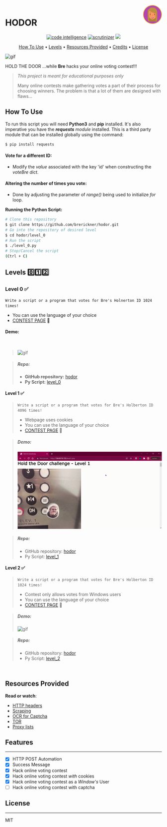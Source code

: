 <a href="https://github.com/brerickner/">
    <img src="bre_favi.png" alt="Bre" title="Bre's Github" align="right" height="60" />
</a> 

# HODOR
<p align="center">
<a href="https://scrutinizer-ci.com/code-intelligence"><img src="https://scrutinizer-ci.com/g/brerickner/hodor/badges/code-intelligence.svg?b=master" alt="code intelligence"></a>
<a href="https://scrutinizer-ci.com/g/brerickner/hodor/build-status/master"><img src="https://scrutinizer-ci.com/g/brerickner/hodor/badges/build.png?b=master" alt="scrutinizer"></a>
<a href="https://scrutinizer-ci.com/g/brerickner/hodor/?branch=master"><img src="https://scrutinizer-ci.com/g/brerickner/hodor/badges/quality-score.png?b=master"></a>
</p>

<p align="center">
<a href="#how-to-use">How To Use</a> •
  <a href="#levels">Levels</a> •
  <a href="#resources-provided">Resources Provided</a> •
  <a href="#credits">Credits</a> •
  <a href="#license">License</a>
</p>

![gif](https://s3.amazonaws.com/intranet-projects-files/holbertonschool-higher-level_programming+/261/giphy_hodor.gif)



HOLD THE DOOR ...while **Bre** hacks your online voting contest!!!  

> _This project is meant for educational purposes only_
>
> Many online contests make gathering votes a part of their process for choosing winners. The problem is that a lot of them are designed with flaws… 

##  How To Use

To run this script you will need **Python3** and **pip** installed. It's also imperative you have the ***requests*** *module* installed. This is a third party module that can be installed globally using the command:

```bash
$ pip install requests
```
####  **Vote for a different ID:**   
* Modify the *value* associated with the key 'id' when constructing the *voteBre dict*.

####  **Altering the number of times you vote:**
* Done by adjusting the parameter of *range()* being used to initialize *for* loop. 


**Running the Python Script:**
```bash
# Clone this repository
$ git clone https://github.com/brerickner/hodor.git
# Go into the repository of desired level
$ cd hodor/level_0
# Run the script
$ ./level_0.py
# Stop/Cancel the script
(Ctrl + C)
```

##  Levels :zero::one::two:
###  Level 0 :white_check_mark:  

`Write a script or a program that votes for Bre's Holnerton ID 1024 times!`
* You can use the language of your choice
* [CONTEST PAGE](http://158.69.76.135/level0.php) :checkered_flag:  

#### Demo: 
&nbsp;
>
> ![gif](level_0/level_0_Demo.gif)

> ##### **Repo:**
>
> - **GitHub repository:** [hodor](https://github.com/brerickner/hodor)
> - **Py Script:** [level_0](https://github.com/brerickner/hodor/blob/master/level_0/level_0.py)   



####  Level 1 :white_check_mark:

> `Write a script or a program that votes for Bre's Holberton ID 4096 times!`
>
> *   Webpage uses cookies
> *   You can use the language of your choice
> *   [CONTEST PAGE](http://158.69.76.135/level1.php) :checkered_flag:

> ##### Demo:  &nbsp;  
>
> ![gif](level_1/Level_1.gif)

> ##### Repo:
>
> - GitHub repository: [hodor](https://github.com/brerickner/hodor)
> - Py Script: [level_1](https://github.com/brerickner/hodor/blob/master/level_1/level1.py)



####  Level 2 :white_check_mark:

> `Write a script or a program that votes for Bre's Holberton ID 1024 times! `
>
>
> *   Contest only allows votes from Windows users
> *   You can use the language of your choice
> *   [CONTEST PAGE](http://158.69.76.135/level2.php) :checkered_flag:

> #####  Demo:  
>
> ![gif](level_2/demo_level_2.gif)

> #####  Repo:
>
> *   GitHub repository: [hodor](https://github.com/brerickner/hodor)
> *   Py Script: [level_2](https://github.com/brerickner/hodor/blob/master/level_2/level_2.py)

&nbsp;  


##  Resources Provided

**Read or watch**:

*   [HTTP headers](https://www.google.com/search?q=http+headers+explained+post&oq=http+headers+explained+post)
*   [Scraping](/rltoken/L2HhLK0iyncmurlkigh5yw "Scraping")
*   [OCR for Captcha](https://www.google.com/search?q=solving+captcha+with+ocr)
*   [TOR](https://www.google.com/search?q=tor)
*   [Proxy lists](https://www.google.com/search?q=proxy+lists)

##  Features
---

- [x] HTTP POST Automation
- [x] Success Message
- [x] Hack online voting contest
- [x] Hack online voting contest *with* cookies
- [x] Hack online voting contest as a *Window's* User
- [ ] Hack online voting contest with captcha
##  License
---  

MIT  


